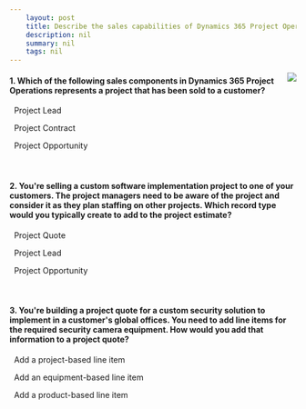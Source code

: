 ```yaml
---
    layout: post
    title: Describe the sales capabilities of Dynamics 365 Project Operations 
    description: nil
    summary: nil
    tags: nil
---
```



 <a target="_blank" href="https://docs.microsoft.com/en-us/learn/modules/describe-sales-capabilities-of-dynamics-365-project-operations/7-knowledge-check/"><i class="fas fa-external-link-alt"></i> </a>
 <img align="right" src="https://docs.microsoft.com/en-us/learn/achievements/describe-sales-capabilities-dynamics-365.svg">
####  1. Which of the following sales components in Dynamics 365 Project Operations represents a project that has been sold to a customer?


<i class='far fa-square'></i> &nbsp;&nbsp;Project Lead

<i class='fas fa-check-square' style='color: Dodgerblue;'></i> &nbsp;&nbsp;Project Contract

<i class='far fa-square'></i> &nbsp;&nbsp;Project Opportunity
<br />
<br />
<br />

####  2. You're selling a custom software implementation project to one of your customers. The project managers need to be aware of the project and consider it as they plan staffing on other projects. Which record type would you typically create to add to the project estimate?


<i class='fas fa-check-square' style='color: Dodgerblue;'></i> &nbsp;&nbsp;Project Quote

<i class='far fa-square'></i> &nbsp;&nbsp;Project Lead

<i class='far fa-square'></i> &nbsp;&nbsp;Project Opportunity
<br />
<br />
<br />

####  3. You're building a project quote for a custom security solution to implement in a customer's global offices. You need to add line items for the required security camera equipment. How would you add that information to a project quote?


<i class='far fa-square'></i> &nbsp;&nbsp;Add a project-based line item

<i class='far fa-square'></i> &nbsp;&nbsp;Add an equipment-based line item

<i class='fas fa-check-square' style='color: Dodgerblue;'></i> &nbsp;&nbsp;Add a product-based line item
<br />
<br />
<br />
